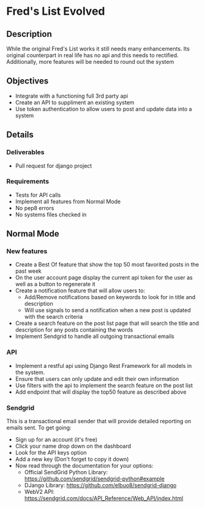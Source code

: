 # Fred's List Evolved

## Description
While the original Fred's List works it still needs many enhancements.  Its original counterpart 
in real life has no api and this needs to rectified.  Additionally, more features will be needed
to round out the system

## Objectives
* Integrate with a functioning full 3rd party api
* Create an API to suppliment an existing system
* Use token authentication to allow users to post and update data into a system

## Details

### Deliverables
* Pull request for django project

### Requirements
* Tests for API calls
* Implement all features from Normal Mode
* No pep8 errors
* No systems files checked in

## Normal Mode

### New features
* Create a Best Of feature that show the top 50 most favorited posts in the past week
* On the user account page display the current api token for the user as well as a button to regenerate it
* Create a notification feature that will allow users to:
	* Add/Remove notifications based on keywords to look for in title and description
	* Will use signals to send a notification when a new post is updated with the search criteria
* Create a search feature on the post list page that will search the title and description for any posts containing the words
* Implement Sendgrid to handle all outgoing transactional emails

### API
* Implement a restful api using Django Rest Framework for all models in the system.
* Ensure that users can only update and edit their own information
* Use filters with the api to implement the search feature on the post list
* Add endpoint that will display the top50 feature as described above

### Sendgrid
This is a transactional email sender that will provide detailed reporting on emails sent.  To get going:
* Sign up for an account (it's free)
* Click your name drop down on the dashboard
* Look for the API keys option
* Add a new key (Don't forget to copy it down)
* Now read through the documentation for your options:
	* Official SendGrid Python Library: https://github.com/sendgrid/sendgrid-python#example
	* DJango Library: https://github.com/elbuo8/sendgrid-django
	* WebV2 API: https://sendgrid.com/docs/API_Reference/Web_API/index.html
